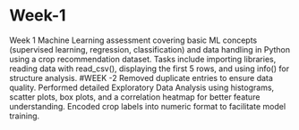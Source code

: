 # Week-1
Week 1 Machine Learning assessment covering basic ML concepts (supervised learning, regression, classification) and data handling in Python using a crop recommendation dataset. Tasks include importing libraries, reading data with read_csv(), displaying the first 5 rows, and using info() for structure analysis.
#WEEK -2
Removed duplicate entries to ensure data quality.
Performed detailed Exploratory Data Analysis using histograms, scatter plots, box plots, and a correlation heatmap for better feature understanding.
Encoded crop labels into numeric format to facilitate model training.

